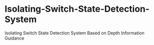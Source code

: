 # Isolating-Switch-State-Detection-System
Isolating Switch State Detection System Based on Depth Information Guidance
